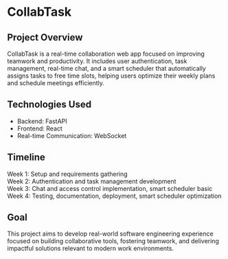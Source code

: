 # CollabTask

## Project Overview
CollabTask is a real-time collaboration web app focused on improving teamwork and productivity. It includes user authentication, task management, real-time chat, and a smart scheduler that automatically assigns tasks to free time slots, helping users optimize their weekly plans and schedule meetings efficiently.

## Technologies Used
- Backend: FastAPI  
- Frontend: React  
- Real-time Communication: WebSocket  

## Timeline
Week 1: Setup and requirements gathering    
Week 2: Authentication and task management development   
Week 3: Chat and access control implementation, smart scheduler basic  
Week 4: Testing, documentation, deployment, smart scheduler optimization  

## Goal
This project aims to develop real-world software engineering experience focused on building collaborative tools, fostering teamwork, and delivering impactful solutions relevant to modern work environments.

